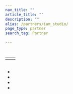 ```yaml
---
nav_title: ""
article_title: ""
description: ""
alias: /partners/iam_studio/
page_type: partner
search_tag: Partner

---
```


# 

> 



## 

  

## 

|  |  |
| ----------- | ----------- |
|  |  |


## 

- 
- 
- 
- 

## 

###  





###  

 



 


 


 



 



 


 


 



###  

   



###   

 




